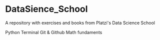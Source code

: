# DataSience_School
A repository with exercises and books from Platzi's Data Science School


Python
Terminal
Git & Github
Math fundaments
